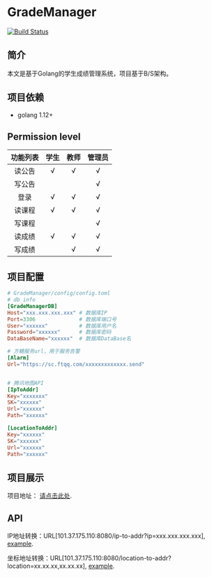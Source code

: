 # GradeManager

[![Build Status](https://travis-ci.com/AHAOAHA/GradeManager.svg?branch=master)](https://travis-ci.com/AHAOAHA/GradeManager)

## 简介

本文是基于Golang的学生成绩管理系统，项目基于B/S架构。

## 项目依赖
* golang 1.12+

## Permission level

|  功能列表  | 学生 | 教师 | 管理员 |
| :--------: | :--: | :--: | :----: |
|   读公告   |  √   |  √   |   √    |
|   写公告   |      |      |   √    |
|    登录    |  √   |  √   |   √    |
|   读课程   |  √   |  √   |   √    |
|   写课程   |      |      |   √    |
|   读成绩   |  √   |  √   |   √    |
|   写成绩   |      |  √   |   √    |

## 项目配置

```toml
# GradeManager/config/config.toml
# db info
[GradeManagerDB]
Host="xxx.xxx.xxx.xxx" # 数据库IP
Port=3306              # 数据库端口号
User="xxxxxx"          # 数据库用户名
Password="xxxxxx"      # 数据库密码
DataBaseName="xxxxxx"  # 数据库DataBase名

# 方糖服务url，用于服务告警
[Alarm]
Url="https://sc.ftqq.com/xxxxxxxxxxxxx.send"


# 腾讯地图API
[IpToAddr]
Key="xxxxxxx"
SK="xxxxxx"
Url="xxxxxx"
Path="xxxxxx"

[LocationToAddr]
Key="xxxxxx"
SK="xxxxxx"
Url="xxxxxx"
Path="xxxxxx"
```

## 项目展示

项目地址： [请点击此处](http://101.37.175.110:8080).

## API

IP地址转换：URL[101.37.175.110:8080/ip-to-addr?ip=xxx.xxx.xxx.xxx], [example](http://101.37.175.110:8080/ip-to-addr?ip=101.37.175.110).

坐标地址转换：URL[101.37.175.110:8080/location-to-addr?location=xx.xx.xx,xx.xx.xx], [example](http://101.37.175.110:8080/location-to-addr?location=30.32,45.65).
